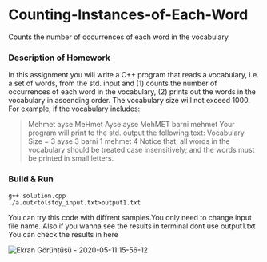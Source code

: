 # Counting-Instances-of-Each-Word
Counts the number of occurrences of each word in the vocabulary

### Description of Homework

In this assignment you will write a C++ program that reads a vocabulary, i.e. a set of words, from the std.
input and (1) counts the number of occurrences of each word in the vocabulary, (2) prints out the words
in the vocabulary in ascending order. The vocabulary size will not exceed 1000.
For example, if the vocabulary includes:
>Mehmet ayse MeHmet Ayse ayse MehMET barni mehmet
Your program will print to the std. output the following text:
Vocabulary Size = 3
ayse 3
barni 1
mehmet 4
Notice that, all words in the vocabulary should be treated case insensitively; and the words must be
printed in small letters.

### Build & Run
```
g++ solution.cpp
./a.out<tolstoy_input.txt>output1.txt

```
You can try this code with diffrent samples.You only need to change input file name.
Also if you wanna see the results in terminal dont use output1.txt
You can check the results in here

![Ekran Görüntüsü - 2020-05-11 15-56-12](https://user-images.githubusercontent.com/50207648/81564655-c2c59300-93a0-11ea-86fc-e85f8af0fc61.png)
